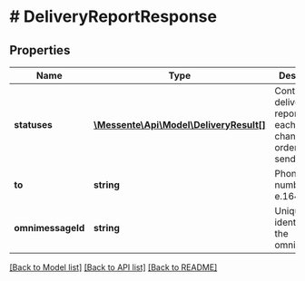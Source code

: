 # # DeliveryReportResponse

## Properties

Name | Type | Description | Notes
------------ | ------------- | ------------- | -------------
**statuses** | [**\Messente\Api\Model\DeliveryResult[]**](DeliveryResult.md) | Contains the delivery reports for each channel, ordered by send order |
**to** | **string** | Phone number in e.164 format |
**omnimessageId** | **string** | Unique identifier for the omnimessage |

[[Back to Model list]](../../README.md#models) [[Back to API list]](../../README.md#endpoints) [[Back to README]](../../README.md)

